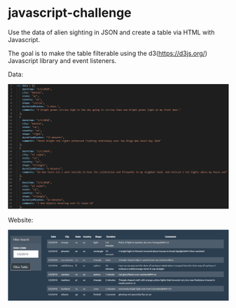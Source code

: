 # javascript-challenge

Use the data of alien sighting in JSON and create a table via HTML with Javascript.

The goal is to make the table filterable using the d3(https://d3js.org/) Javascript library and event listeners.

Data:

<img src="Images/data.PNG" width="600">

Website:

<img src="Images/filtered.PNG" width="600">








